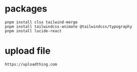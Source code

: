 # packages

    pnpm install clsx tailwind-merge
    pnpm install tailwindcss-animate @tailwindcss/typography
    pnpm install lucide-react

# upload file

    https://uploadthing.com
